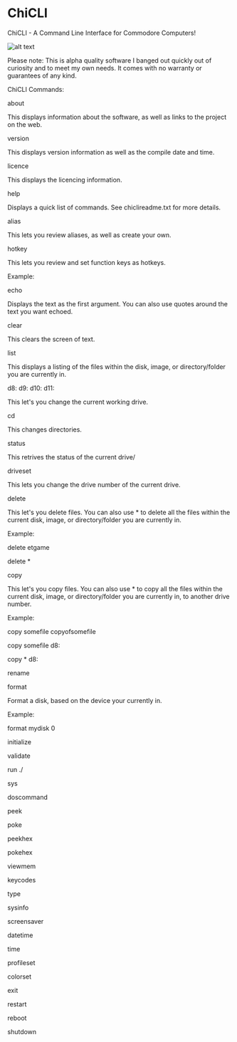 # ChiCLI
ChiCLI - A Command Line Interface for Commodore Computers!

![alt text](https://raw.githubusercontent.com/chironb/ChiCLI/main/ChiCLI_Screenshot.png?raw=true)





Please note: This is alpha quality software I banged out quickly out of curiosity and to meet my own needs. It comes with no warranty or guarantees of any kind. 

ChiCLI Commands:

about

This displays information about the software, as well as links to the project on the web. 

version

This displays version information as well as the compile date and time.

licence 

This displays the licencing information. 

help

Displays a quick list of commands. See chiclireadme.txt for more details.

alias

This lets you review aliases, as well as create your own.

hotkey

This lets you review and set function keys as hotkeys. 

Example: 

echo

Displays the text as the first argument. You can also use quotes around the text you want echoed. 

clear

This clears the screen of text. 

list

This displays a listing of the files within the disk, image, or directory/folder you are currently in.

d8: d9: d10: d11:

This let's you change the current working drive. 

cd

This changes directories.

status

This retrives the status of the current drive/

driveset

This lets you change the drive number of the current drive.

delete

This let's you delete files. You can also use * to delete all the files within the current disk, image, or directory/folder you are currently in.

Example:

delete etgame

delete *

copy

This let's you copy files. You can also use * to copy all the files within the current disk, image, or directory/folder you are currently in, to another drive number. 

Example:

copy somefile copyofsomefile

copy somefile d8:

copy * d8:

rename

format

Format a disk, based on the device your currently in. 

Example:

format mydisk 0 

initialize

validate

run ./

sys

doscommand

peek

poke

peekhex

pokehex

viewmem

keycodes

type

sysinfo

screensaver

datetime

time

profileset

colorset

exit

restart

reboot

shutdown



